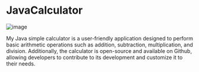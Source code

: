# JavaCalculator
![image](https://user-images.githubusercontent.com/121115151/232164840-49cdd1b3-61cb-4219-92ee-83c3f3feacd2.png)

My Java simple calculator is a user-friendly application designed to perform basic arithmetic operations such as addition, subtraction, multiplication, and division. Additionally, the calculator is open-source and available on Github, allowing developers to contribute to its development and customize it to their needs.

